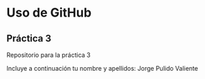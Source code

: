 # Uso de GitHub
## Práctica 3
Repositorio para la práctica 3

Incluye a continuación tu nombre y apellidos: Jorge Pulido Valiente
